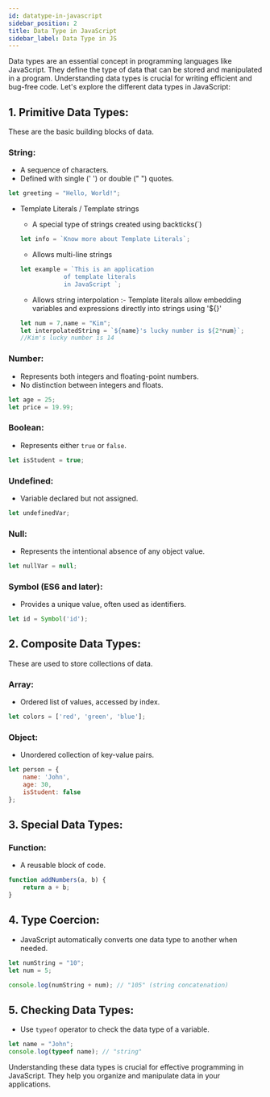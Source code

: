 ```yaml
---
id: datatype-in-javascript
sidebar_position: 2
title: Data Type in JavaScript
sidebar_label: Data Type in JS
---
```


Data types are an essential concept in programming languages like JavaScript. They define the type of data that can be stored and manipulated in a program. Understanding data types is crucial for writing efficient and bug-free code. Let's explore the different data types in JavaScript:

<AdsComponent />

## 1. **Primitive Data Types:**
   These are the basic building blocks of data.

   ### String:
   - A sequence of characters.
   - Defined with single (' ') or double (" ") quotes.
   ```javascript
   let greeting = "Hello, World!";
   ```
   - Template Literals / Template strings
      - A special type of strings created using backticks(`)
      ```javascript
      let info = `Know more about Template Literals`;
      ```
      - Allows multi-line strings
      ```javascript
      let example = `This is an application 
                  of template literals 
                  in JavaScript `;
      ```
      - Allows string interpolation :- Template literals allow embedding variables and expressions directly into strings using '${}'

      ```javascript
      let num = 7,name = "Kim";
      let interpolatedString = `${name}'s lucky number is ${2*num}`;
      //Kim's lucky number is 14
      ```


   ### Number:
   - Represents both integers and floating-point numbers.
   - No distinction between integers and floats.
   ```javascript
   let age = 25;
   let price = 19.99;
   ```

   ### Boolean:
   - Represents either `true` or `false`.
   ```javascript
   let isStudent = true;
   ```

   ### Undefined:
   - Variable declared but not assigned.
   ```javascript
   let undefinedVar;
   ```

   ### Null:
   - Represents the intentional absence of any object value.
   ```javascript
   let nullVar = null;
   ```

   ### Symbol (ES6 and later):
   - Provides a unique value, often used as identifiers.
   ```javascript
   let id = Symbol('id');
   ```

## 2. **Composite Data Types:**
   These are used to store collections of data.

   ### Array:
   - Ordered list of values, accessed by index.
   ```javascript
   let colors = ['red', 'green', 'blue'];
   ```

   ### Object:
   - Unordered collection of key-value pairs.
   ```javascript
   let person = {
       name: 'John',
       age: 30,
       isStudent: false
   };
   ```

<Ads />

## 3. **Special Data Types:**
   ### Function:
   - A reusable block of code.
   ```javascript
   function addNumbers(a, b) {
       return a + b;
   }
   ```

## 4. **Type Coercion:**
   - JavaScript automatically converts one data type to another when needed.
   ```javascript
   let numString = "10";
   let num = 5;

   console.log(numString + num); // "105" (string concatenation)
   ```

## 5. **Checking Data Types:**
  - Use `typeof` operator to check the data type of a variable.
   ```javascript
   let name = "John";
   console.log(typeof name); // "string"
   ```

Understanding these data types is crucial for effective programming in JavaScript. They help you organize and manipulate data in your applications.